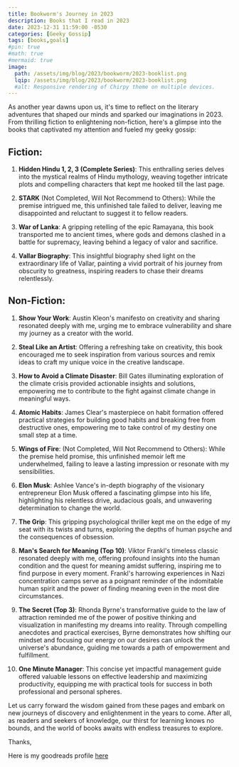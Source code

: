 ```yaml
---
title: Bookworm's Journey in 2023
description: Books that I read in 2023
date: 2023-12-31 11:59:00 -0530
categories: [Geeky Gossip]
tags: [books,goals]
#pin: true
#math: true
#mermaid: true
image:
  path: /assets/img/blog/2023/bookworm/2023-booklist.png
  lqip: /assets/img/blog/2023/bookworm/2023-booklist.png
  #alt: Responsive rendering of Chirpy theme on multiple devices.
---
```


As another year dawns upon us, it's time to reflect on the literary adventures that shaped our minds and sparked our imaginations in 2023. From thrilling fiction to enlightening non-fiction, here's a glimpse into the books that captivated my attention and fueled my geeky gossip:


## Fiction:


1. **Hidden Hindu 1, 2, 3 (Complete Series)**: This enthralling series delves into the mystical realms of Hindu mythology, weaving together intricate plots and compelling characters that kept me hooked till the last page. 

1. **STARK** (Not Completed, Will Not Recommend to Others): While the premise intrigued me, this unfinished tale failed to deliver, leaving me disappointed and reluctant to suggest it to fellow readers.

1. **War of Lanka**: A gripping retelling of the epic Ramayana, this book transported me to ancient times, where gods and demons clashed in a battle for supremacy, leaving behind a legacy of valor and sacrifice. 

1. **Vallar Biography**: This insightful biography shed light on the extraordinary life of Vallar, painting a vivid portrait of his journey from obscurity to greatness, inspiring readers to chase their dreams relentlessly.



## Non-Fiction:


1. **Show Your Work**: Austin Kleon's manifesto on creativity and sharing resonated deeply with me, urging me to embrace vulnerability and share my journey as a creator with the world.

1. **Steal Like an Artist**: Offering a refreshing take on creativity, this book encouraged me to seek inspiration from various sources and remix ideas to craft my unique voice in the creative landscape. 

1. **How to Avoid a Climate Disaster**: Bill Gates illuminating exploration of the climate crisis provided actionable insights and solutions, empowering me to contribute to the fight against climate change in meaningful ways.

1. **Atomic Habits**: James Clear's masterpiece on habit formation offered practical strategies for building good habits and breaking free from destructive ones, empowering me to take control of my destiny one small step at a time. 

1. **Wings of Fire**: (Not Completed, Will Not Recommend to Others): While the premise held promise, this unfinished memoir left me underwhelmed, failing to leave a lasting impression or resonate with my sensibilities.

1. **Elon Musk**: Ashlee Vance's in-depth biography of the visionary entrepreneur Elon Musk offered a fascinating glimpse into his life, highlighting his relentless drive, audacious goals, and unwavering determination to change the world. 

1. **The Grip**: This gripping psychological thriller kept me on the edge of my seat with its twists and turns, exploring the depths of human psyche and the consequences of obsession.

1. **Man's Search for Meaning (Top 10)**: Viktor Frankl's timeless classic resonated deeply with me, offering profound insights into the human condition and the quest for meaning amidst suffering, inspiring me to find purpose in every moment. Frankl's harrowing experiences in Nazi concentration camps serve as a poignant reminder of the indomitable human spirit and the power of finding meaning even in the most dire circumstances. 

1. **The Secret (Top 3)**: Rhonda Byrne's transformative guide to the law of attraction reminded me of the power of positive thinking and visualization in manifesting my dreams into reality. Through compelling anecdotes and practical exercises, Byrne demonstrates how shifting our mindset and focusing our energy on our desires can unlock the universe's abundance, guiding me towards a path of empowerment and fulfillment.

1. **One Minute Manager**: This concise yet impactful management guide offered valuable lessons on effective leadership and maximizing productivity, equipping me with practical tools for success in both professional and personal spheres. 


Let us carry forward the wisdom gained from these pages and embark on new journeys of discovery and enlightenment in the years to come. After all, as readers and seekers of knowledge, our thirst for learning knows no bounds, and the world of books awaits with endless treasures to explore.


Thanks,

Here is my goodreads profile [here](https://www.goodreads.com/user/show/183578916-balaji)

[^footnote]: https://sudwald.github.io/bookcollage/
[^fn-nth-2]: https://www.s-anand.net/blog/books-in-2023/
